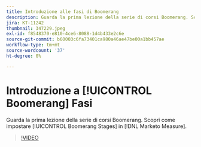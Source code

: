 ```yaml
---
title: Introduzione alle fasi di Boomerang
description: Guarda la prima lezione della serie di corsi Boomerang. Scopri come impostare le fasi Boomerang in [!DNL Marketo Measure].
jira: KT-11242
thumbnail: 347229.jpeg
exl-id: f8548370-e810-4ce6-8088-1d4b433e2c6e
source-git-commit: b60003c6fa73401ca980a46ae47be00a1bb457ae
workflow-type: tm+mt
source-wordcount: '37'
ht-degree: 0%

---
```


# Introduzione a [!UICONTROL Boomerang] Fasi

Guarda la prima lezione della serie di corsi Boomerang. Scopri come impostare [!UICONTROL Boomerang Stages] in [!DNL Marketo Measure].

>[!VIDEO](https://video.tv.adobe.com/v/347229/?quality=12&learn=on)
